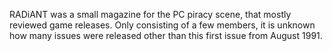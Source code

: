 RADiANT was a small magazine for the PC piracy scene, that mostly reviewed game releases. Only consisting of a few members, it is unknown how many issues were released other than this first issue from August 1991.